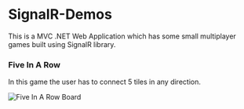 # SignalR-Demos
This is a MVC .NET Web Application which has some small multiplayer games built using SignalR library.

### Five In A Row
In this game the user has to connect 5 tiles in any direction.

![Five In A Row Board](https://lh3.googleusercontent.com/fj_0lp39u_46ZO7gpL10n_4tdmuwlKz5-HIGKAmXJC1HwLYmm3IYltzHpNN8L-8hg8GOow=w1896-h875)
